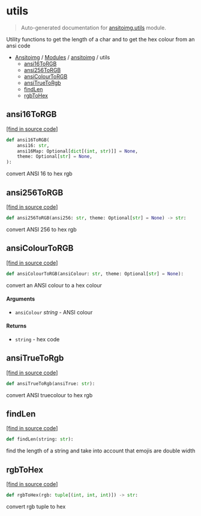 # utils

> Auto-generated documentation for [ansitoimg.utils](../../ansitoimg/utils.py) module.

Utility functions to get the length of a char and to get the hex colour from
an ansi code

- [Ansitoimg](../README.md#ansitoimg-index) / [Modules](../README.md#ansitoimg-modules) / [ansitoimg](index.md#ansitoimg) / utils
    - [ansi16ToRGB](#ansi16torgb)
    - [ansi256ToRGB](#ansi256torgb)
    - [ansiColourToRGB](#ansicolourtorgb)
    - [ansiTrueToRgb](#ansitruetorgb)
    - [findLen](#findlen)
    - [rgbToHex](#rgbtohex)

## ansi16ToRGB

[[find in source code]](../../ansitoimg/utils.py#L52)

```python
def ansi16ToRGB(
    ansi16: str,
    ansi16Map: Optional[dict[(int, str)]] = None,
    theme: Optional[str] = None,
):
```

convert ANSI 16 to hex rgb

## ansi256ToRGB

[[find in source code]](../../ansitoimg/utils.py#L26)

```python
def ansi256ToRGB(ansi256: str, theme: Optional[str] = None) -> str:
```

convert ANSI 256 to hex rgb

## ansiColourToRGB

[[find in source code]](../../ansitoimg/utils.py#L65)

```python
def ansiColourToRGB(ansiColour: str, theme: Optional[str] = None):
```

convert an ANSI colour to a hex colour

#### Arguments

- `ansiColour` *string* - ANSI colour

#### Returns

- `string` - hex code

## ansiTrueToRgb

[[find in source code]](../../ansitoimg/utils.py#L19)

```python
def ansiTrueToRgb(ansiTrue: str):
```

convert ANSI truecolour to hex rgb

## findLen

[[find in source code]](../../ansitoimg/utils.py#L103)

```python
def findLen(string: str):
```

 find the length of a string and take into account that emojis are double
width

## rgbToHex

[[find in source code]](../../ansitoimg/utils.py#L14)

```python
def rgbToHex(rgb: tuple[(int, int, int)]) -> str:
```

convert rgb tuple to hex
